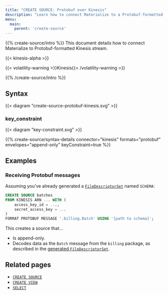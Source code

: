 ```yaml
---
title: "CREATE SOURCE: Protobuf over Kinesis"
description: "Learn how to connect Materialize to a Protobuf-formatted Kinesis topic"
menu:
  main:
    parent: 'create-source'
---
```


{{% create-source/intro %}}
This document details how to connect Materialize to Protobuf-formatted Kinesis
stream.

{{< kinesis-alpha >}}

{{< volatility-warning >}}Kinesis{{< /volatility-warning >}}

{{% /create-source/intro %}}

## Syntax

{{< diagram "create-source-protobuf-kinesis.svg" >}}

### key_constraint

{{< diagram "key-constraint.svg" >}}

{{% create-source/syntax-details connector="kinesis" formats="protobuf" envelopes="append-only" keyConstraint=true %}}

## Examples

### Receiving Protobuf messages

Assuming you've already generated a [`FileDescriptorSet`](#filedescriptorset)
named `SCHEMA`:

```sql
CREATE SOURCE batches
FROM KINESIS ARN ... WITH (
    access_key_id = ...,
    secret_access_key = ...
)
FORMAT PROTOBUF MESSAGE '.billing.Batch' USING '[path to schema]';
```

This creates a source that...

- Is append-only.
- Decodes data as the `Batch` message from the `billing` package, as described
  in the [generated `FileDescriptorSet`](#filedescriptorset).

## Related pages

- [`CREATE SOURCE`](../)
- [`CREATE VIEW`](../../create-view)
- [`SELECT`](../../select)
